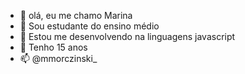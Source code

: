 - 👋 olá, eu me chamo Marina
- 👀 Sou estudante do ensino médio 
- 🌱 Estou me desenvolvendo na linguagens javascript
- 💞️ Tenho 15 anos 
- 📫 @mmorczinski_

